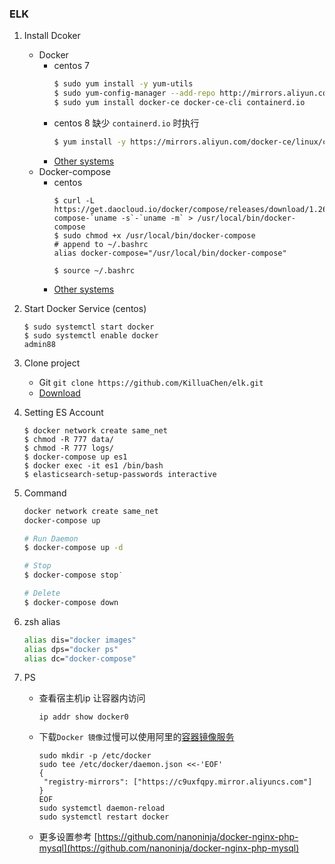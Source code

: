 ###  ELK

1. Install Dcoker
    - Docker
        - centos 7
            ```bash
            $ sudo yum install -y yum-utils
            $ sudo yum-config-manager --add-repo http://mirrors.aliyun.com/docker-ce/linux/centos/docker-ce.repo
            $ sudo yum install docker-ce docker-ce-cli containerd.io
            ```
        - centos 8 缺少 `containerd.io` 时执行
            ```bash
            $ yum install -y https://mirrors.aliyun.com/docker-ce/linux/centos/7/x86_64/edge/Packages/containerd.io-1.2.13-3.2.el7.x86_64.rpm
            ```
        - [Other systems](https://docs.docker.com/engine/install/)
    - Docker-compose
        - centos
            ```
            $ curl -L https://get.daocloud.io/docker/compose/releases/download/1.26.2/docker-compose-`uname -s`-`uname -m` > /usr/local/bin/docker-compose
            $ sudo chmod +x /usr/local/bin/docker-compose
            # append to ~/.bashrc
            alias docker-compose="/usr/local/bin/docker-compose"
            
            $ source ~/.bashrc
            ```
        - [Other systems](https://docs.docker.com/compose/install/)

2. Start Docker Service (centos)
    ```
   $ sudo systemctl start docker
   $ sudo systemctl enable docker
   admin88
   ```
3. Clone project
    - Git  `git clone https://github.com/KilluaChen/elk.git`
    - [Download](https://github.com/KilluaChen/elk/archive/master.zip)
    
1. Setting ES Account
    ```
    $ docker network create same_net
    $ chmod -R 777 data/
    $ chmod -R 777 logs/
    $ docker-compose up es1
    $ docker exec -it es1 /bin/bash
    $ elasticsearch-setup-passwords interactive
    ```
5. Command
    ```bash
   docker network create same_net
   docker-compose up
   
   # Run Daemon
   $ docker-compose up -d
   
   # Stop
   $ docker-compose stop˙
   
   # Delete
   $ docker-compose down
   ```
1. zsh alias
    ```bash
    alias dis="docker images"
    alias dps="docker ps"
    alias dc="docker-compose"
    ```
7. PS
    - 查看宿主机ip 让容器内访问
         ```
         ip addr show docker0
         ```
    - 下载`Docker 镜像`过慢可以使用阿里的[容器镜像服务](https://cr.console.aliyun.com/cn-hangzhou/instances/mirrors) 
        ```
       sudo mkdir -p /etc/docker
       sudo tee /etc/docker/daemon.json <<-'EOF'
       {
         "registry-mirrors": ["https://c9uxfqpy.mirror.aliyuncs.com"]
       }
       EOF
       sudo systemctl daemon-reload
       sudo systemctl restart docker
       ```
    - 更多设置参考 [https://github.com/nanoninja/docker-nginx-php-mysql](https://github.com/nanoninja/docker-nginx-php-mysql)
    
     
    
